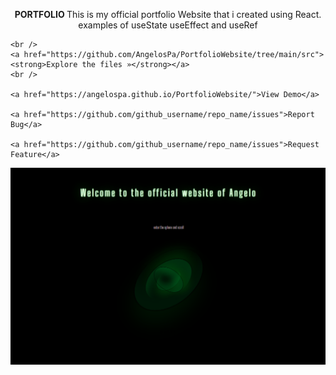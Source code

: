 <p  align="center">

  <p align="center">
  <strong> PORTFOLIO </strong>
This is my official portfolio Website that i created using React.
examples of useState useEffect and useRef 

    <br />
    <a href="https://github.com/AngelosPa/PortfolioWebsite/tree/main/src"><strong>Explore the files »</strong></a>
    <br />
    
    <a href="https://angelospa.github.io/PortfolioWebsite/">View Demo</a>
    
    <a href="https://github.com/github_username/repo_name/issues">Report Bug</a>
    
    <a href="https://github.com/github_username/repo_name/issues">Request Feature</a>
  </p>
</p>

![check here](portfoliowebsite.png)
